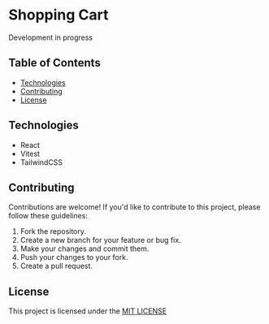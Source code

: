# Shopping Cart

Development in progress

## Table of Contents

- [Technologies](#technologies)
- [Contributing](#contributing)
- [License](#license)

## Technologies

- React
- Vitest
- TailwindCSS

## Contributing

Contributions are welcome! If you'd like to contribute to this project, please follow these guidelines:

1.  Fork the repository.
2.  Create a new branch for your feature or bug fix.
3.  Make your changes and commit them.
4.  Push your changes to your fork.
5.  Create a pull request.

## License

This project is licensed under the [MIT LICENSE](./LICENSE)

